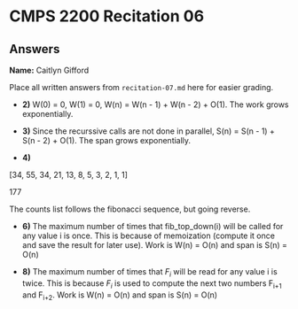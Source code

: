 # CMPS 2200 Recitation 06
## Answers

**Name:** Caitlyn Gifford


Place all written answers from `recitation-07.md` here for easier grading.



- **2)** W(0) = 0, W(1) = 0, W(n) = W(n - 1) + W(n - 2) + O(1). The work grows exponentially.

- **3)** Since the recurssive calls are not done in parallel, S(n) = S(n - 1) + S(n - 2) + O(1). The span grows exponentially.

- **4)** 

[34, 55, 34, 21, 13, 8, 5, 3, 2, 1, 1]

177

The counts list follows the fibonacci sequence, but going reverse. 

- **6)** The maximum number of times that fib_top_down(i) will be called for any value i is once. This is because of memoization (compute it once and save the result for later use). Work is W(n) = O(n) and span is S(n) = O(n)

- **8)**  The maximum number of times that $F_i$ will be read for any value i is twice. This is because $F_i$ is used to compute the next two numbers F<sub>i+1</sub> and F<sub>i+2</sub>. Work is W(n) = O(n) and span is S(n) = O(n)
